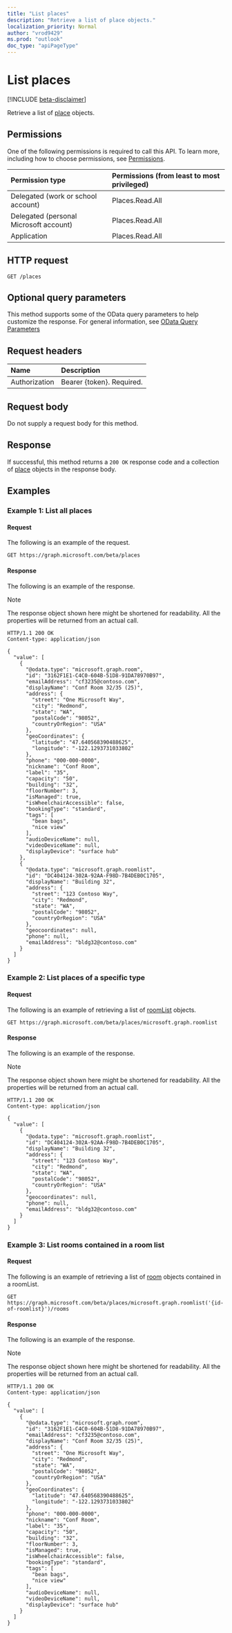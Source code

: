 ```yaml
---
title: "List places"
description: "Retrieve a list of place objects."
localization_priority: Normal
author: "vrod9429"
ms.prod: "outlook"
doc_type: "apiPageType"
---
```


# List places

[!INCLUDE [beta-disclaimer](../../includes/beta-disclaimer.md)]

Retrieve a list of [place](../resources/place.md) objects.

## Permissions

One of the following permissions is required to call this API. To learn more, including how to choose permissions, see [Permissions](/graph/permissions-reference).

| Permission type                        | Permissions (from least to most privileged) |
|:---------------------------------------|:--------------------------------------------|
| Delegated (work or school account)     | Places.Read.All |
| Delegated (personal Microsoft account) | Places.Read.All |
| Application                            | Places.Read.All |

## HTTP request

<!-- { "blockType": "ignored" } -->

```http
GET /places
```

## Optional query parameters

This method supports some of the OData query parameters to help customize the response. For general information, see [OData Query Parameters](/graph/query-parameters)

## Request headers

| Name          | Description               |
|:--------------|:--------------------------|
| Authorization | Bearer {token}. Required. |

## Request body

Do not supply a request body for this method.

## Response

If successful, this method returns a `200 OK` response code and a collection of [place](../resources/place.md) objects in the response body.

## Examples

### Example 1: List all places

#### Request

The following is an example of the request.
<!-- {
  "blockType": "request",
  "name": "get_places"
}-->

```http
GET https://graph.microsoft.com/beta/places
```

#### Response

The following is an example of the response.

> [!NOTE]
> The response object shown here might be shortened for readability. All the properties will be returned from an actual call.

<!-- {
  "blockType": "response",
  "truncated": true,
  "@odata.type": "microsoft.graph.places",
  "isCollection": true
} -->

```http
HTTP/1.1 200 OK
Content-type: application/json

{
  "value": [
    {
      "@odata.type": "microsoft.graph.room",
      "id": "3162F1E1-C4C0-604B-51D8-91DA78970B97",
      "emailAddress": "cf3235@contoso.com",
      "displayName": "Conf Room 32/35 (25)",
      "address": {
        "street": "One Microsoft Way",
        "city": "Redmond",
        "state": "WA",
        "postalCode": "98052",
        "countryOrRegion": "USA"
      },
      "geoCoordinates": {
        "latitude": "47.640568390488625",
        "longitude": "-122.1293731033802"
      },
      "phone": "000-000-0000",
      "nickname": "Conf Room",
      "label": "35",
      "capacity": "50",
      "building": "32",
      "floorNumber": 3,
      "isManaged": true,
      "isWheelchairAccessible": false,
      "bookingType": "standard",
      "tags": [
        "bean bags",
        "nice view"
      ],
      "audioDeviceName": null,
      "videoDeviceName": null,
      "displayDevice": "surface hub"
    },
    {
      "@odata.type": "microsoft.graph.roomlist",
      "id": "DC404124-302A-92AA-F98D-7B4DEB0C1705",
      "displayName": "Building 32",
      "address": {
        "street": "123 Contoso Way",
        "city": "Redmond",
        "state": "WA",
        "postalCode": "98052",
        "countryOrRegion": "USA"
      },
      "geocoordinates": null,
      "phone": null,
      "emailAddress": "bldg32@contoso.com"
    }
  ]
}
```

### Example 2: List places of a specific type

#### Request

The following is an example of retrieving a list of [roomList](../resources/roomlist.md) objects.
<!-- {
  "blockType": "request",
  "name": "get_places"
}-->

```http
GET https://graph.microsoft.com/beta/places/microsoft.graph.roomlist
```

#### Response

The following is an example of the response.

> [!NOTE]
> The response object shown here might be shortened for readability. All the properties will be returned from an actual call.

```http
HTTP/1.1 200 OK
Content-type: application/json

{
  "value": [
    {
      "@odata.type": "microsoft.graph.roomlist",
      "id": "DC404124-302A-92AA-F98D-7B4DEB0C1705",
      "displayName": "Building 32",
      "address": {
        "street": "123 Contoso Way",
        "city": "Redmond",
        "state": "WA",
        "postalCode": "98052",
        "countryOrRegion": "USA"
      },
      "geocoordinates": null,
      "phone": null,
      "emailAddress": "bldg32@contoso.com"
    }
  ]
}
```

### Example 3: List rooms contained in a room list

#### Request

The following is an example of retrieving a list of [room](../resources/room.md) objects contained in a roomList.
<!-- {
  "blockType": "request",
  "name": "get_rooms"
}-->

```http
GET https://graph.microsoft.com/beta/places/microsoft.graph.roomlist('{id-of-roomlist}')/rooms
```

#### Response

The following is an example of the response.

> [!NOTE]
> The response object shown here might be shortened for readability. All the properties will be returned from an actual call.

<!-- {
  "blockType": "response",
  "truncated": true,
  "@odata.type": "microsoft.graph.places",
  "isCollection": true
} -->

```http
HTTP/1.1 200 OK
Content-type: application/json

{
  "value": [
    {
      "@odata.type": "microsoft.graph.room",
      "id": "3162F1E1-C4C0-604B-51D8-91DA78970B97",
      "emailAddress": "cf3235@contoso.com",
      "displayName": "Conf Room 32/35 (25)",
      "address": {
        "street": "One Microsoft Way",
        "city": "Redmond",
        "state": "WA",
        "postalCode": "98052",
        "countryOrRegion": "USA"
      },
      "geoCoordinates": {
        "latitude": "47.640568390488625",
        "longitude": "-122.1293731033802"
      },
      "phone": "000-000-0000",
      "nickname": "Conf Room",
      "label": "35",
      "capacity": "50",
      "building": "32",
      "floorNumber": 3,
      "isManaged": true,
      "isWheelchairAccessible": false,
      "bookingType": "standard",
      "tags": [
        "bean bags",
        "nice view"
      ],
      "audioDeviceName": null,
      "videoDeviceName": null,
      "displayDevice": "surface hub"
    }
  ]
}
```

<!-- uuid: 16cd6b66-4b1a-43a1-adaf-3a886856ed98
2019-02-04 14:57:30 UTC -->
<!-- {
  "type": "#page.annotation",
  "description": "List places",
  "keywords": "",
  "section": "documentation",
  "tocPath": ""
}-->
